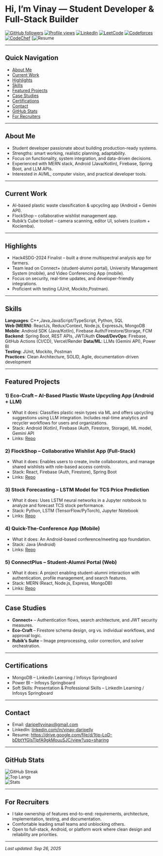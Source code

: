 # Hi, I’m Vinay — Student Developer & Full-Stack Builder

[![GitHub followers](https://img.shields.io/github/followers/vinay-daripelly?label=Follow%20me&logo=github)](https://github.com/vinay-daripelly)
[![Profile views](https://komarev.com/ghpvc/?username=vinay-daripelly)](https://github.com/vinay-daripelly)
[![LinkedIn](https://img.shields.io/badge/LinkedIn-Connect-blue)](https://www.linkedin.com/in/vinay-daripelly/)
[![LeetCode](https://img.shields.io/badge/LeetCode-Profile-yellow)](https://leetcode.com/u/Vinay_Daripelly/)
[![Codeforces](https://img.shields.io/badge/Codeforces-Profile-blue)](https://codeforces.com/profile/vinay_daripelly)
[![CodeChef](https://img.shields.io/badge/CodeChef-Profile-brown)](https://www.codechef.com/users/d_vinay_143)
[![Resume](https://drive.google.com/file/d/12dMtmoWlKvxrwLEhgh8Glju0Sr0karj2/view?usp=sharing)

---

## Quick Navigation
- [About Me](#about-me)
- [Current Work](#current-work)
- [Highlights](#highlights)
- [Skills](#skills)
- [Featured Projects](#featured-projects)
- [Case Studies](#case-studies)
- [Certifications](#certifications)
- [Contact](#contact)
- [GitHub Stats](#github-stats)
- [For Recruiters](#for-recruiters)

---

## About Me
- Student developer passionate about building production-ready systems.  
- Strengths: smart working, realistic planning, adaptability.  
- Focus on functionality, system integration, and data-driven decisions.  
- Experienced with MERN stack, Android (Java/Kotlin), Firebase, Spring Boot, and LLM APIs.  
- Interested in AI/ML, computer vision, and practical developer tools.  

---

## Current Work  
- AI-based plastic waste classification & upcycling app (Android + Gemini API).  
- FlockShop – collaborative wishlist management app.  
- Rubik’s Cube toolset – camera scanning, editor UI, solvers (custom + Kociemba).  

---

## Highlights
- Hack4SDG-2024 Finalist – built a drone multispectral analysis app for farmers.  
- Team lead on Connect+ (student-alumni portal), University Management System (mobile), and Video Conferencing App (mobile).  
- Focus on security, real-time updates, and developer-friendly integrations.  
- Proficient with  testing (JUnit, Mockito,Postman).  

---

## Skills

**Languages**: C++,Java,JavaScript/TypeScript, Python, SQL  
**Web (MERN)**: ReactJs, Redux/Context, Node.js, ExpressJs, MongoDB  
**Mobile**: Android SDK (Java/Kotlin),  Firebase Auth/Firestore/Storage, FCM  
**Backend**: Spring Boot, REST APIs, JWT/Auth
**Cloud/DevOps**: Firebase, GitHub Actions (CI/CD), Vercel/Render
**Data/ML**: LLMs (Gemini API), Power BI  
**Testing**: JUnit, Mockito, Postman  
**Practices**: Clean Architecture, SOLID, Agile, documentation-driven development  

---

## Featured Projects

### 1) Eco-Craft – AI-Based Plastic Waste Upcycling App (Android + LLM)
- What it does: Classifies plastic resin types via ML and offers upcycling suggestions using LLM integration. Includes real-time analytics and recycler workflows for users and organizations.  
- Stack: Android (Kotlin), Firebase (Auth, Firestore, Storage), ML model, Gemini API  
- Links: [Repo](https://github.com/Vinay-Daripelly/Eco-Craft)  

### 2) FlockShop – Collaborative Wishlist App (Full-Stack)
- What it does: Enables users to create, invite collaborators, and manage shared wishlists with role-based access controls.  
- Stack: React, Firebase (Auth, Firestore), Spring Boot  
- Links: [Repo](https://github.com/Vinay-Daripelly/FlockshopAi-Wishlist-)  


### 3) Stock Forecasting – LSTM Model for TCS Price Prediction
- What it does: Uses LSTM neural networks in a Jupyter notebook to analyze and forecast TCS stock performance.  
- Stack: Python, LSTM (TensorFlow/PyTorch), Jupyter Notebook  
- Links: [Repo](https://github.com/Vinay-Daripelly/Stock-Forecasting)  

### 4) Quick-The-Conference App (Mobile)
- What it does: An Android-based conference/meeting app foundation.  
- Stack: Java (Android)  
- Links: [Repo](https://github.com/Vinay-Daripelly/Quick-The-Conference-App)  

### 5) ConnectPlus – Student-Alumni Portal (Web)
- What it does: A project enabling student-alumni interaction with authentication, profile management, and search features.  
- Stack: MERN (React, Node.js, Express, MongoDB)  
- Links: [Repo](https://github.com/Vinay-Daripelly/ConnectPlus)  

---

## Case Studies
- **Connect+** – Authentication flows, search architecture, and JWT security measures.  
- **Eco-Craft** – Firestore schema design, org vs. individual workflows, and approval logic.  
- **Rubik’s Suite** – Image preprocessing, color correction, and solver orchestration.  

---

## Certifications
- MongoDB – LinkedIn Learning / Infosys Springboard  
- Power BI – Infosys Springboard  
- Soft Skills: Presentation & Professional Skills – LinkedIn Learning / Infosys Springboard  

---

## Contact
- Email:  daripellyvinay@gmail.com  
- LinkedIn: [linkedin.com/in/vinay-daripelly](https://www.linkedin.com/in/vinay-daripelly/)  
- Resume: https://drive.google.com/file/d/1tip-LoD-bDbtYfGIsTIpfA9gkMouuSJC/view?usp=sharing

---

## GitHub Stats

![GitHub Streak](https://streak-stats.demolab.com?user=vinay-daripelly&hide_border=true)  
![Top Langs](https://github-readme-stats.vercel.app/api/top-langs/?username=vinay-daripelly&layout=compact&hide_border=true)  
![Stats](https://github-readme-stats.vercel.app/api?username=vinay-daripelly&show_icons=true&hide_border=true)  

---

## For Recruiters
- I take ownership of features end-to-end: requirements, architecture, implementation, testing, and documentation.  
- Comfortable leading small teams and unblocking others.  
- Open to full-stack, Android, or platform work where clean design and reliability are priorities.  

---

_Last updated: Sep 26, 2025_
